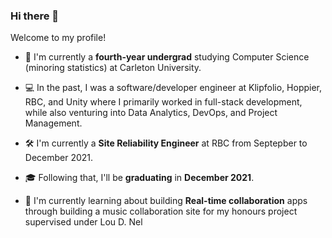### Hi there 👋

<!--
**jQwotos/jQwotos** is a ✨ _special_ ✨ repository because its `README.md` (this file) appears on your GitHub profile.

Here are some ideas to get you started:

- 🔭 I’m currently working on ...
- 🌱 I’m currently learning ...
- 👯 I’m looking to collaborate on ...
- 🤔 I’m looking for help with ...
- 💬 Ask me about ...
- 📫 How to reach me: ...
- 😄 Pronouns: ...
- ⚡ Fun fact: ...
-->

Welcome to my profile!

- 📕 I'm currently a **fourth-year undergrad** studying Computer Science (minoring statistics) at Carleton University.
- 💻 In the past, I was a software/developer engineer at Klipfolio, Hoppier, RBC, and Unity where I primarily worked in full-stack development, while also venturing into Data Analytics, DevOps, and Project Management.
- 🛠 I'm currently a **Site Reliability Engineer** at RBC from Septepber to December 2021.
- 🎓 Following that, I'll be **graduating** in **December 2021**.

- 🌱 I'm currently learning about building **Real-time collaboration** apps through building a music collaboration site for my honours project supervised under Lou D. Nel
